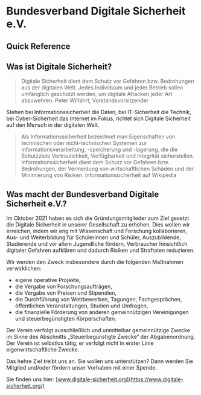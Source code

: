 # Bundesverband Digitale Sicherheit e.V.

## Quick Reference

## Was ist Digitale Sicherheit?

> Digitale Sicherheit dient dem Schutz vor Gefahren bzw. Bedrohungen aus der digitalen Welt. Jedes Individuum und jeder Betrieb sollen umfänglich geschützt werden, um digitale Attacken jeder Art abzuwehren.
> Peter Wilfahrt, Vorstandsvorsitzender

Stehen bei Informationssicherheit die Daten, bei IT-Sicherheit die Technik, bei Cyber-Sicherheit das Internet im Fokus, richtet sich Digitale Sicherheit auf den Mensch in der digitalen Welt.

> Als Informationssicherheit bezeichnet man Eigenschaften von technischen oder nicht-technischen Systemen zur Informationsverarbeitung, -speicherung und -lagerung, die die Schutzziele Vertraulichkeit, Verfügbarkeit und Integrität sicherstellen. Informationssicherheit dient dem Schutz vor Gefahren bzw. Bedrohungen, der Vermeidung von wirtschaftlichen Schäden und der Minimierung von Risiken.
> Informationssicherheit auf Wikipedia

## Was macht der Bundesverband Digitale Sicherheit e.V.?
Im Oktober 2021 haben es sich die Gründungsmitglieder zum Ziel gesetzt die Digitale Sicherheit in unserer Gesellschaft zu erhöhen. Dies wollen wir erreichen, indem wir eng mit Wissenschaft und Forschung kollaborieren, Aus- und Weiterbildung für Schülerinnen und Schüler, Auszubildende, Studierende und vor allem Jugendliche fördern, Verbraucher hinsichtlich digitaler Gefahren aufklären und dadurch Risiken und Straftaten reduzieren.

Wir werden den Zweck insbesondere durch die folgenden Maßnahmen verwirklichen:
* eigene operative Projekte,
* die Vergabe von Forschungsaufträgen,
* die Vergabe von Preisen und Stipendien,
* die Durchführung von Wettbewerben, Tagungen, Fachgesprächen, öffentlichen Veranstaltungen, Studien und Umfragen,
* die finanzielle Förderung von anderen gemeinnützigen Vereinigungen und steuerbegünstigten Körperschaften.

Der Verein verfolgt ausschließlich und unmittelbar gemeinnützige Zwecke im Sinne des Abschnitts „Steuerbegünstigte Zwecke“ der Abgabenordnung. Der Verein ist selbstlos tätig, er verfolgt nicht in erster Linie eigenwirtschaftliche Zwecke.

Das hehre Ziel treibt uns an. Sie wollen uns unterstützen? Dann werden Sie Mitglied und/oder fördern unser Vorhaben mit einer Spende.

Sie finden uns hier: [www.digitale-sicherheit.org](https://www.digitale-sicherheit.org/)
